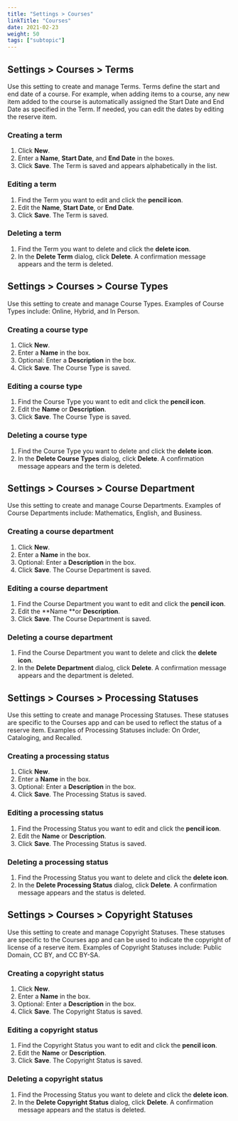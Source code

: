 ```yaml
---
title: "Settings > Courses"
linkTitle: "Courses"
date: 2021-02-23
weight: 50
tags: ["subtopic"]   
---
```


## Settings > Courses > Terms

Use this setting to create and manage Terms. Terms define the start and end date of a course. For example, when adding items to a course, any new item added to the course is automatically assigned the Start Date and End Date as specified in the Term. If needed, you can edit the dates by editing the reserve item.


### Creating a term

1. Click **New**.
2. Enter a **Name**, **Start Date**, and **End Date** in the boxes.
3. Click **Save**. The Term is saved and appears alphabetically in the list.


### Editing a term

1. Find the Term you want to edit and click the **pencil icon**.
2. Edit the **Name**, **Start Date**, or **End Date**.
3. Click **Save**. The Term is saved.


### Deleting a term

1. Find the Term you want to delete and click the **delete icon**.
2. In the **Delete Term** dialog, click **Delete**. A confirmation message appears and the term is deleted.


## Settings > Courses > Course Types

Use this setting to create and manage Course Types. Examples of Course Types include: Online, Hybrid, and In Person.


### Creating a course type

1. Click **New**.
2. Enter a **Name** in the box.
3. Optional: Enter a **Description** in the box.
4. Click **Save**. The Course Type is saved.


### Editing a course type

1. Find the Course Type you want to edit and click the **pencil icon**.
2. Edit the **Name** or **Description**.
3. Click **Save**. The Course Type is saved.


### Deleting a course type

1. Find the Course Type you want to delete and click the **delete icon**.
2. In the **Delete Course Types** dialog, click **Delete**. A confirmation message appears and the term is deleted.


## Settings > Courses > Course Department

Use this setting to create and manage Course Departments. Examples of Course Departments include: Mathematics, English, and Business.


### Creating a course department

1. Click **New**.
2. Enter a **Name** in the box.
3. Optional: Enter a **Description** in the box.
4. Click **Save**. The Course Department is saved.


### Editing a course department

1. Find the Course Department you want to edit and click the **pencil icon**.
2. Edit the **Name **or **Description**.
3. Click **Save**. The Course Department is saved.


### Deleting a course department

1. Find the Course Department you want to delete and click the **delete icon**.
2. In the **Delete Department** dialog, click **Delete**. A confirmation message appears and the department is deleted.


## Settings > Courses > Processing Statuses

Use this setting to create and manage Processing Statuses. These statuses are specific to the Courses app and can be used to reflect the status of a reserve item. Examples of Processing Statuses include: On Order, Cataloging, and Recalled.


### Creating a processing status

1. Click **New**.
2. Enter a **Name** in the box.
3. Optional: Enter a **Description** in the box.
4. Click **Save**. The Processing Status is saved.


### Editing a processing status

1. Find the Processing Status you want to edit and click the **pencil icon**.
2. Edit the **Name** or **Description**.
3. Click **Save**. The Processing Status is saved.


### Deleting a processing status

1. Find the Processing Status you want to delete and click the **delete icon**.
2. In the **Delete Processing Status** dialog, click **Delete**. A confirmation message appears and the status is deleted.


## Settings > Courses > Copyright Statuses

Use this setting to create and manage Copyright Statuses. These statuses are specific to the Courses app and can be used to indicate the copyright of license of a reserve item. Examples of Copyright Statuses include: Public Domain, CC BY, and CC BY-SA.


### Creating a copyright status

1. Click **New**.
2. Enter a **Name** in the box.
3. Optional: Enter a **Description** in the box.
4. Click **Save**. The Copyright Status is saved.


### Editing a copyright status

1. Find the Copyright Status you want to edit and click the **pencil icon**.
2. Edit the **Name** or **Description**.
3. Click **Save**. The Copyright Status is saved.


### Deleting a copyright status

1. Find the Processing Status you want to delete and click the **delete icon**.
2. In the **Delete Copyright Status** dialog, click **Delete**. A confirmation message appears and the status is deleted.
